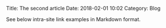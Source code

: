 Title: The second article
Date: 2018-02-01 10:02
Category: Blog

See below intra-site link examples in Markdown format.

